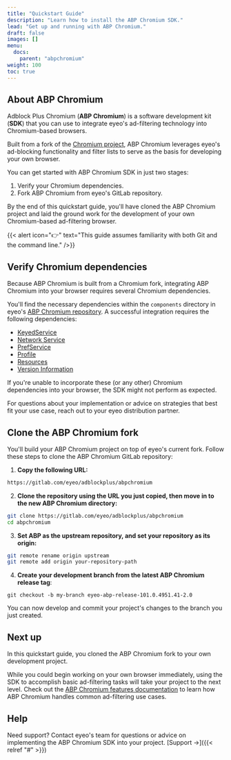 ```yaml
---
title: "Quickstart Guide"
description: "Learn how to install the ABP Chromium SDK."
lead: "Get up and running with ABP Chromium."
draft: false
images: []
menu:
  docs:
    parent: "abpchromium"
weight: 100
toc: true
---
```


## About ABP Chromium

Adblock Plus Chromium (**ABP Chromium**) is a software development kit (**SDK**) that you can use to integrate eyeo's ad-filtering technology into Chromium-based browsers.

Built from a fork of the [Chromium project](https://adblockplus.org/), ABP Chromium leverages eyeo's ad-blocking functionality and filter lists to serve as the basis for developing your own browser.

You can get started with ABP Chromium SDK in just two stages:

1. Verify your Chromium dependencies.
2. Fork ABP Chromium from eyeo's GitLab repository.

By the end of this quickstart guide, you'll have cloned the ABP Chromium project and laid the ground work for the development of your own Chromium-based ad-filtering browser.

{{< alert icon="👉" text="This guide assumes familiarity with both Git and the command line." />}}

## Verify Chromium dependencies

Because ABP Chromium is built from a Chromium fork, integrating ABP Chromium into your browser requires several Chromium dependencies.

You'll find the necessary dependencies within the `components` directory in eyeo's [ABP Chromium repository](https://gitlab.com/eyeo/adblockplus/abpchromium). A successful integration requires the following dependencies:

- [KeyedService](https://gitlab.com/eyeo/adblockplus/abpchromium/-/blob/eyeo-104-dev/components/keyed_service/core/keyed_service.h)
- [Network Service](https://gitlab.com/eyeo/adblockplus/abpchromium/-/tree/eyeo-104-dev/services/network)
- [PrefService](https://gitlab.com/eyeo/adblockplus/abpchromium/-/blob/eyeo-104-dev/components/prefs/pref_service.h)
- [Profile](https://gitlab.com/eyeo/adblockplus/abpchromium/-/blob/eyeo-104-dev/chrome/browser/profiles/profile.h)
- [Resources](https://gitlab.com/eyeo/adblockplus/abpchromium/-/tree/eyeo-104-dev/components/resources)
- [Version Information](https://gitlab.com/eyeo/adblockplus/abpchromium/-/tree/eyeo-104-dev/components/version_info)

If you're unable to incorporate these (or any other) Chromium dependencies into your browser, the SDK might not perform as expected.

For questions about your implementation or advice on strategies that best fit your use case, reach out to your eyeo distribution partner.

## Clone the ABP Chromium fork

You'll build your ABP Chromium project on top of eyeo's current fork. Follow these steps to clone the ABP Chromium GitLab repository:

1. **Copy the following URL:**

```html
https://gitlab.com/eyeo/adblockplus/abpchromium
```

2. **Clone the repository using the URL you just copied, then move in to the new ABP Chromium directory:**

```bash
git clone https://gitlab.com/eyeo/adblockplus/abpchromium
cd abpchromium
```

3. **Set ABP as the upstream repository, and set your repository as its origin:**

```bash
git remote rename origin upstream
git remote add origin your-repository-path
```

4. **Create your development branch from the latest ABP Chromium release tag**:

```
git checkout -b my-branch eyeo-abp-release-101.0.4951.41-2.0
```

You can now develop and commit your project's changes to the branch you just created.

## Next up

In this quickstart guide, you cloned the ABP Chromium fork to your own development project.

While you could begin working on your own browser immediately, using the SDK to accomplish basic ad-filtering tasks will take your project to the next level. Check out the [ABP Chromium features documentation]() to learn how ABP Chromium handles common ad-filtering use cases.

## Help

Need support?  Contact eyeo's team for questions or advice on implementing the ABP Chromium SDK into your project. [Support →]({{< relref "#" >}})
